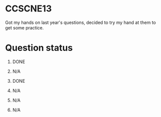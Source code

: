 CCSCNE13
========

Got my hands on last year's questions, decided to try my hand at them to get some practice.

Question status
========
1. DONE

2. N/A

3. DONE

4. N/A

5. N/A

6. N/A
